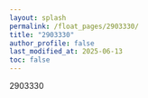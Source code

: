 ```yaml
---
layout: splash
permalink: /float_pages/2903330/
title: "2903330"
author_profile: false
last_modified_at: 2025-06-13
toc: false
---
```

 
2903330
